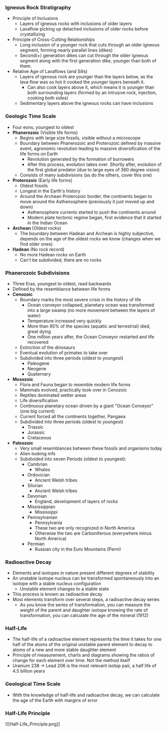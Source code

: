 ### Igneous Rock Stratigraphy
 - Principle of Inclusions
	 - Layers of igneous rocks with inclusions of older layers
	 - Lavaflow picking up detached inclusions of older rocks before crystallizing
 - Principle of Cross-Cutting Relationships
	 - Long inclusion of a younger rock that cuts through an older igneous segment, forming nearly parallel lines (dikes)
	 - Second(+) generation dikes can cut through the older igneous segment along with the first generation dike, younger than both of them.
 - Relative Age of Lavaflows (and Sills)
	 - Layers of igenous rock are younger than the layers below, as the lava flow was so hot it cooked the younger layers beneath it.
		 - Can also cook layers above it, which means it is younger than both surrounding layers (formed by an intrusive rock, injection, cooking both sides)
	 - Sedimentary layers above the igneous rocks can have inclusions

### Geologic Time Scale
 - Four eons, youngest to oldest
 - **Phanerozoic** (Visible life forms)
	 - Begins with large size fossils, visible without a microscope
	 - Boundary between Phanerozoic and Proterozoic defined by massive event, agronomic revolution leading to massive diversification of the life forms on Earth
		 - Revolution generated by the formation of burrowers
		 - After this process, evolution takes over. Shortly after, evolution of the first global predator (due to large eyes of 360 degree vision)
	 - Consists of many subdivisions (as do the others, cover this one)
 - **Proterozoic** (Early life forms)
	 - Oldest fossils
	 - Longest in the Earth's history
	 - Around the Archean Proterozoic border, the continents began to move around the Asthenosphere (previously it just moved up and down)
		 - Asthenosphere currents started to push the continents around
		 - Modern plate tectonic regime began, first evidence that it started in the Indian Ocean
 - **Archean** (Oldest rocks)
	 - The boundary between Hadean and Archean is highly subjective, depends on the age of the oldest rocks we know (changes when we find older ones)
 - **Hadean** (No rock record)
	 - No more Hadean rocks on Earth
	 - Can't be subdivided, there are no rocks

### Phanerozoic Subdivisions
 - Three Eras, youngest to oldest, read backwards
 - Defined by the resemblance between life forms
 - **Cenozoic**
	 - Boundary marks the most severe crisis in the history of life
		 - Ocean conveyor collapsed, planetary ocean was transformed into a large swamp (no more movement between the layers of water)
		 - Temperature increased very quickly
		 - More than 95% of the species (aquatic and terrestrial) died, great dying
		 - One million years after, the Ocean Conveyor restarted and life recovered
	 - Extinction of the dinosaurs
	 - Eventual evolution of primates to take over
	 - Subdivided into three periods (oldest to youngest)
		 - Paleogene
		 - Neogene
		 - Quaternary
 - **Mesozoic**
	 - Flora and Fauna began to resemble modern life forms
	 - Mammals evolved, practically took over in Cenozoic
	 - Reptiles dominated wetter areas
	 - Life diversification
	 - Continuous planetary ocean driven by a giant "Ocean Conveyor" (one big current)
	 - Current forced all the continents together, Pangaea
	 - Subdivided into three periods (oldest to youngest)
		 - Triassic
		 - Jurassic
		 - Cretaceous
 - **Paleozoic**
	 - Very small resemblances between these fossils and organisms today
	 - Alien looking mfs
	 - Subdivided into seven Periods (oldest to youngest):
		 - Cambrian
			 - Whales
		 - Ordovician
			 - Ancient Welsh tribes
		 - Silurian
			 - Ancient Welsh tribes
		 - Devonian
			 - England, development of layers of rocks
		 - Mississippian
			 - Mississippi
		 - Pennsylvanian
			 - Pennsylvania
			 - These two are only recognized in North America
			 - Otherwise the two are Carboniferous (everywhere minus North America)
		 - Permian
			 - Russian city in the Euro Mountains (Perm)

### Radioactive Decay
 - Elements and isotopes in nature present different degrees of stability
 - An unstable isotope nucleus can be transformed spontaneously into an isotope with a stable nucleus configuration
	 - Unstable element changes to a stable state
 - This process is known as radioactive decay
 - Most elements transform over several steps, a radioactive decay series
	 - As you know the series of transformation, you can measure the weight of the parent and daughter isotope knowing the rate of transformation, you can calculate the age of the mineral (1912)

### Half-Life
 - The half-life of a radioactive element represents the time it takes for one half of the atoms of the original unstable parent element to decay to atoms of a new and more stable daughter element
 - Principle of measurement, charts and diagrams showing the ratios of change for each element over time. Not the method itself
 - Uranium 238 -> Lead 206 is the most relevant isotop pair, a half life of 4.5 billion years

### Geological Time Scale
 - With the knowledge of half-life and radioactive decay, we can calculate the age of the Earth with margins of error

### Half-Life Principle
![[Half-Life_Principle.png]]